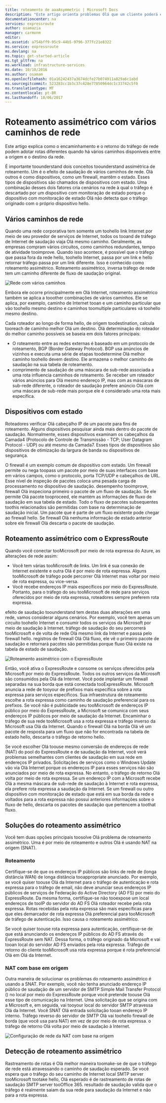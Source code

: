 ```yaml
---
title: roteamento de aaaAsymmetric | Microsoft Docs
description: "Este artigo orienta problemas Olá que um cliente poderá enfrentar com o roteamento assimétrico em uma rede que tem o destino de tooa vários links."
documentationcenter: na
services: expressroute
author: osamazia
manager: carmonm
editor: 
ms.assetid: a754bff9-95c9-44b5-9796-377fc21e8322
ms.service: expressroute
ms.devlang: na
ms.topic: get-started-article
ms.tgt_pltfrm: na
ms.workload: infrastructure-services
ms.date: 10/10/2016
ms.author: osamam
ms.openlocfilehash: 01a16242437a3674dcfe27b074911a829a6c1abd
ms.sourcegitcommit: 523283cc1b3c37c428e77850964dc1c33742c5f0
ms.translationtype: MT
ms.contentlocale: pt-BR
ms.lasthandoff: 10/06/2017
---
```

# <a name="asymmetric-routing-with-multiple-network-paths"></a>Roteamento assimétrico com vários caminhos de rede
Este artigo explica como o encaminhamento e o retorno do tráfego de rede podem adotar rotas diferentes quando há vários caminhos disponíveis entre a origem e o destino da rede.

É importante toounderstand dois conceitos toounderstand assimétrica de roteamento. Um é o efeito de saudação de vários caminhos de rede. Olá outros é como dispositivos, como um firewall, mantêm o estado. Esses tipos de dispositivos são chamados de dispositivos com estado. Uma combinação desses dois fatores cria cenários na rede à qual o tráfego é descartado por um dispositivo com monitoração de estado porque o dispositivo com monitoração de estado Olá não detecta que o tráfego originado com o próprio dispositivo hello.

## <a name="multiple-network-paths"></a>Vários caminhos de rede
Quando uma rede corporativa tem somente um toohello link Internet por meio de seu provedor de serviços de Internet, todos os tooand de tráfego de Internet de saudação viaja Olá mesmo caminho. Geralmente, as empresas compram vários circuitos, como caminhos redundantes, tempo de atividade tooimprove. Quando isso acontece, é possível que o tráfego que passa fora da rede hello, toohello Internet, passa por um link e hello retornar tráfego passa por um link diferente. Isso é conhecido como roteamento assimétrico. Roteamento assimétrico, inversa tráfego de rede tem um caminho diferente de fluxo de saudação original.

![Rede com vários caminhos](./media/expressroute-asymmetric-routing/AsymmetricRouting3.png)

Embora ele ocorre principalmente em Olá Internet, roteamento assimétrico também se aplica a tooother combinações de vários caminhos. Ele se aplica, por exemplo, caminho de Internet tooan e um caminho particular que vão toohello mesmo destino e caminhos toomultiple particulares vá toohello mesmo destino.

Cada roteador ao longo de forma hello, de origem toodestination, calcula tooreach de caminho melhor Olá um destino. Olá determinação do roteador do melhor caminho possíveis se baseia em dois fatores principais:

* O roteamento entre as redes externas é baseado em um protocolo de roteamento, BGP (Border Gateway Protocol). BGP usa anúncios de vizinhos e executa uma série de etapas toodetermine Olá melhor caminho toohello devem destino. Ele armazena o melhor caminho de saudação na sua tabela de roteamento.
* comprimento de saudação de uma máscara de sub-rede associada a uma rota influencia caminhos de roteamento. Se receber um roteador vários anúncios para Olá mesmo endereço IP, mas com as máscaras de sub-rede diferente, o roteador de saudação prefere anúncio Olá com uma máscara de sub-rede mais porque ele é considerado uma rota mais específica.

## <a name="stateful-devices"></a>Dispositivos com estado
Roteadores verificar Olá cabeçalho IP de um pacote para fins de roteamento. Alguns dispositivos pesquisar ainda mais dentro do pacote de saudação. Normalmente, esses dispositivos examinam os cabeçalhos da Camada4 (Protocolo de Controle de Transmissão - TCP; User Datagram Protocol - UDP) ou até mesmo da Camada7. Esses tipos de dispositivos são dispositivos de otimização da largura de banda ou dispositivos de segurança. 

O firewall é um exemplo comum de dispositivo com estado. Um firewall permite ou nega toopass um pacote por meio de suas interfaces com base em vários campos, como o protocolo, porta TCP/UDP e cabeçalhos de URL. Esse nível de inspeção de pacotes coloca uma pesada carga de processamento no dispositivo de saudação. desempenho tooimprove, firewall Olá inspeciona primeiro o pacote de um fluxo de saudação. Se ele permite Olá pacote tooproceed, ele mantém as informações de fluxo de saudação em sua tabela de estado. Todo o fluxo de pacotes subsequentes toothis relacionados são permitidas com base na determinação de saudação inicial. Um pacote que é parte de um fluxo existente pode chegar ao firewall hello. Se firewall Olá nenhuma informação de estado anterior sobre ele firewall Olá descarta o pacote de saudação.

## <a name="asymmetric-routing-with-expressroute"></a>Roteamento assimétrico com o ExpressRoute
Quando você conectar tooMicrosoft por meio de rota expressa do Azure, as alterações de rede assim:

* Você tem várias tooMicrosoft de links. Um link é sua conexão de Internet existente e outra Olá é por meio de rota expressa. Alguns tooMicrosoft de tráfego pode percorrer Olá Internet mas voltar por meio de rota expressa, ou vice-versa.
* Você recebe endereços IP mais específicos por meio do ExpressRoute. Portanto, para o tráfego do seu tooMicrosoft de rede para serviços oferecidos por meio de rota expressa, roteadores sempre preferem rota expressa.

efeito de saudação toounderstand tem destas duas alterações em uma rede, vamos considerar alguns cenários. Por exemplo, você tem apenas um circuito toohello Internet e consumir todos os serviços da Microsoft por meio de saudação à Internet. tráfego de saudação do seu percorrerá tooMicrosoft e de volta de rede Olá mesmo link da Internet e passa pelo firewall hello. registros de firewall Olá Olá fluxo, ele vê o primeiro pacote de saudação e retornará pacotes são permitidas porque fluxo Olá existe na tabela de estado de saudação.

![Roteamento assimétrico com o ExpressRoute](./media/expressroute-asymmetric-routing/AsymmetricRouting1.png)

Então, você ativa o ExpressRoute e consome os serviços oferecidos pela Microsoft por meio do ExpressRoute. Todos os outros serviços da Microsoft são consumidos pela Olá da Internet. Você pode implantar um firewall separadas na sua borda que está conectada tooExpressRoute. Microsoft anuncia a rede de tooyour de prefixos mais específica sobre a rota expressa para serviços específicos. Sua infraestrutura de roteamento escolhe a rota expressa como caminho de saudação preferencial para os prefixos. Se você não é publicidade seu tooMicrosoft de endereços IP público por meio do ExpressRoute, a Microsoft se comunica com seus endereços IP públicos por meio de saudação da Internet. Encaminhar o tráfego de sua rede tooMicrosoft usa a rota expressa e tráfego inverso da Microsoft usa Olá da Internet. Quando o firewall Olá na borda Olá vê um pacote de resposta para um fluxo que não for encontrada na tabela de estado hello, descarta o tráfego de retorno hello.

Se você escolher Olá toouse mesmo conversão de endereços de rede (NAT) do pool do ExpressRoute e de saudação da Internet, você verá problemas semelhantes com clientes de saudação em sua rede em endereços IP privados. Solicitações de serviços como o Windows Update vão via Olá Internet porque os endereços IP para esses serviços não são anunciados por meio de rota expressa. No entanto, o tráfego de retorno Olá volta por meio de rota expressa. Se um endereço IP com a Microsoft recebe Olá a mesma máscara de sub-rede de saudação à Internet e rota expressa, ela prefere rota expressa a saudação da Internet. Se um firewall ou outro dispositivo com monitoração de estado que está em sua borda da rede e voltados para a rota expressa não possui anteriores informações sobre o fluxo de hello, descarta os pacotes de saudação que pertencem a toothat fluxo.

## <a name="asymmetric-routing-solutions"></a>Soluções do roteamento assimétrico
Você tem duas opções principais toosolve Olá problema de roteamento assimétrico. Uma é por meio de roteamento e outros Olá é usando NAT na origem (SNAT).

### <a name="routing"></a>Roteamento
Certifique-se de que os endereços IP públicos são links de rede de (longa distância WAN) de longa distância tooappropriate anunciado. Por exemplo, se você quiser toouse Olá da Internet para o tráfego de autenticação e rota expressa para o tráfego de email, não deve anunciar seus endereços IP públicos de serviços de Federação do Active Directory (AD FS) por meio do ExpressRoute. Da mesma forma, certifique-se não tooexpose um local endereços de tooIP do servidor do AD FS Olá roteador recebe pela rota expressa. Rotas recebidas pela rota expressa são mais específicas para que eles demarcador de rota expressa Olá preferencial para tooMicrosoft de tráfego de autenticação. Isso causa o roteamento assimétrico.

Se você quiser toouse rota expressa para autenticação, certifique-se de que está anunciando os endereços IP públicos do AD FS através do ExpressRoute sem NAT. Dessa forma, o tráfego originado da Microsoft e vai tooan local do servidor AD FS enviados pela rota expressa. Tráfego de retorno do cliente tooMicrosoft usa rota expressa porque é rota preferencial Olá em Olá da Internet.

### <a name="source-based-nat"></a>NAT com base em origem
Outra maneira de solucionar os problemas do roteamento assimétrico é usando a SNAT. Por exemplo, você não tenha anunciado endereço IP público de saudação de um servidor de SMTP Simple Mail Transfer Protocol () no local por meio do ExpressRoute porque você pretende toouse Olá esse tipo de comunicação na Internet. Uma solicitação que se origina com a Microsoft e, em seguida, vai tooyour local do servidor SMTP atravessa Olá da Internet. Você SNAT Olá entrada solicitação tooan endereço IP interno. Tráfego reverso do servidor de SMTP Olá vai toohello firewall de borda (que você usa para NAT) em vez de por meio de rota expressa. o tráfego de retorno Olá volta por meio de saudação à Internet.

![Configuração de rede da NAT com base na origem](./media/expressroute-asymmetric-routing/AsymmetricRouting2.png)

## <a name="asymmetric-routing-detection"></a>Detecção de roteamento assimétrico
Rastreamento de rotas é Olá melhor maneira toomake-se de que o tráfego de rede está atravessando o caminho de saudação esperado. Se você espera que o tráfego do seu caminho de Internet local SMTP server tooMicrosoft tootake hello, Olá esperado é de rastreamento de rotas de saudação SMTP server tooOffice 365. resultado de saudação valida que o tráfego é realmente saiam da sua rede para saudação da Internet e não para a rota expressa.

